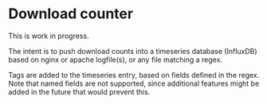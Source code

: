 # Download counter

This is work in progress.

The intent is to push download counts into a timeseries database (InfluxDB) based on nginx or apache logfile(s), or any file matching a regex.

Tags are added to the timeseries entry, based on fields defined in the regex. Note that named fields are not supported, since additional features might be added in the future that would prevent this. 



